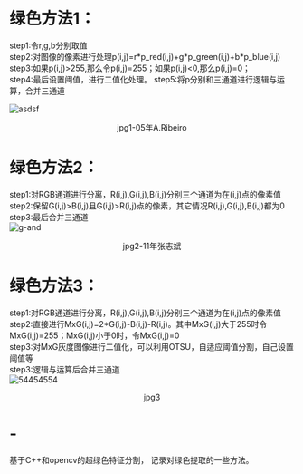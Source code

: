 # 绿色方法1：
step1:令r,g,b分别取值   
step2:对图像的像素进行处理p(i,j)=r\*p_red(i,j)+g\*p_green(i,j)+b\*p_blue(i,j)   
step3:如果p(i,j)>255,那么令p(i,j)=255；如果p(i,j)<0,那么p(i,j)=0；  
step4:最后设置阈值，进行二值化处理。
step5:将p分别和三通道进行逻辑与运算，合并三通道

![asdsf](https://user-images.githubusercontent.com/93379580/166921133-59b8f4bf-7ad7-4dd0-99e3-c9da61c29470.PNG)  
<p align="center">   
  jpg1-05年A.Ribeiro
</p>  



# 绿色方法2：   
step1:对RGB通道进行分离，R(i,j),G(i,j),B(i,j)分别三个通道为在(i,j)点的像素值    
step2:保留G(i,j)>B(i,j)且G(i,j)>R(i,j)点的像素，其它情况R(i,j),G(i,j),B(i,j)都为0   
step3:最后合并三通道   
![g-and](https://user-images.githubusercontent.com/93379580/166100810-283a1d80-941f-48a1-bde6-a0e37e9db4af.PNG)
<p align="center">   
  jpg2-11年张志斌
</p>  


# 绿色方法3： 
step1:对RGB通道进行分离，R(i,j),G(i,j),B(i,j)分别三个通道为在(i,j)点的像素值    
step2:直接进行MxG(i,j)=2\*G(i,j)-B(i,j)-R(i,j)。其中MxG(i,j)大于255时令MxG(i,j)=255；MxG(i,j)小于0时，令MxG(i,j)=0  
step3:对MxG灰度图像进行二值化，可以利用OTSU，自适应阈值分割，自己设置阈值等   
step3:逻辑与运算后合并三通道   
![54454554](https://user-images.githubusercontent.com/93379580/165488505-f1e10c63-3ee0-4575-b0ac-eb9ef27ca9fc.PNG)
<p align="center">   
  jpg3
</p>  

# -
基于C++和opencv的超绿色特征分割，
记录对绿色提取的一些方法。

